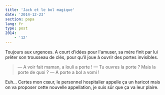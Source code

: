 ```yaml
---
title: 'Jack et le bol magique'
date: '2014-12-23'
section: papa
lang: fr
type: post
2014:
    - '12'
---
```


Toujours aux urgences. A court d'idées pour l'amuser, sa mère finit par lui prêter son trousseau de clés, pour qu'il joue à ouvrir des portes invisibles.

> — A voir fait maman, a louli a porte !
> — Tu ouvres la porte ? Mais la porte de quoi ?
> — A porte a bol a vomi !

Euh... Certes mon cœur, le personnel hospitalier appelle ça un haricot mais on va proposer cette nouvelle appellation, je suis sûr que ça va leur plaire.
